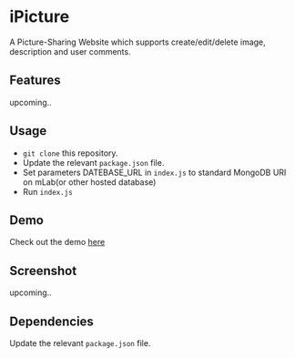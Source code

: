 # iPicture
A Picture-Sharing Website which supports create/edit/delete image, description and user comments.

## Features
upcoming..

## Usage
* ```git clone``` this repository.
* Update the relevant ```package.json``` file.
* Set parameters DATEBASE_URL in ```index.js``` to standard MongoDB URI on mLab(or other hosted database)
* Run ```index.js```

## Demo
Check out the demo [here](https://murmuring-beyond-26768.herokuapp.com/)

## Screenshot
upcoming..

## Dependencies
Update the relevant ```package.json``` file.
